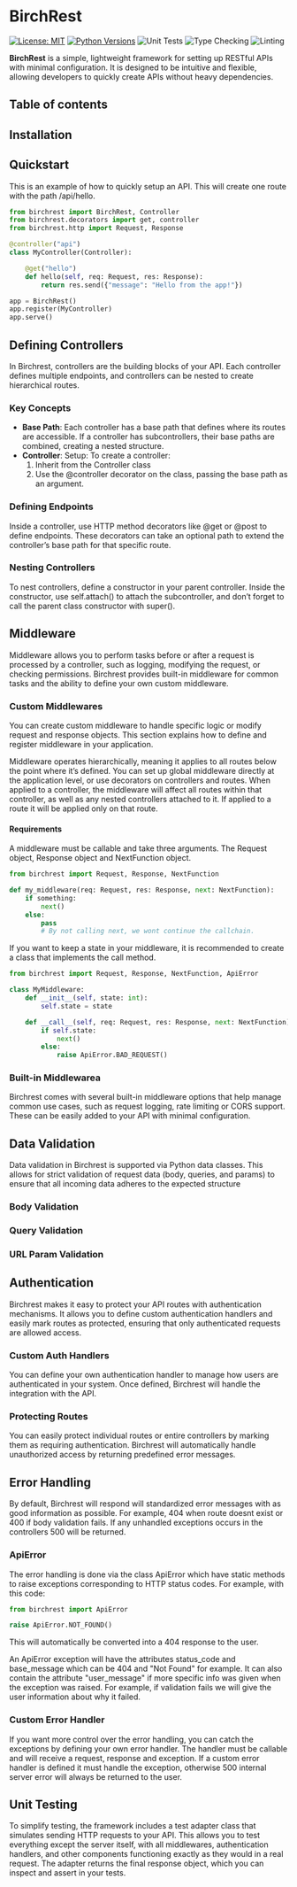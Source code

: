 # BirchRest

[![License: MIT](https://img.shields.io/badge/License-MIT-blue.svg)](LICENSE)
[![Python Versions](https://img.shields.io/pypi/pyversions/birchrest.svg)](https://pypi.org/project/birchrest/)
![Unit Tests](https://github.com/alexandengstrom/birchrest/actions/workflows/unit_test.yml/badge.svg)
![Type Checking](https://github.com/alexandengstrom/birchrest/actions/workflows/type_checking.yml/badge.svg)
![Linting](https://github.com/alexandengstrom/birchrest/actions/workflows/linting.yml/badge.svg)


**BirchRest** is a simple, lightweight framework for setting up RESTful APIs with minimal configuration. It is designed to be intuitive and flexible, allowing developers to quickly create APIs without heavy dependencies.

## Table of contents

## Installation

## Quickstart
This is an example of how to quickly setup an API. This will create one route with the path /api/hello.

```python
from birchrest import BirchRest, Controller
from birchrest.decorators import get, controller
from birchrest.http import Request, Response

@controller("api")
class MyController(Controller):

    @get("hello")
    def hello(self, req: Request, res: Response):
        return res.send({"message": "Hello from the app!"})

app = BirchRest()
app.register(MyController)
app.serve()

```

## Defining Controllers
In Birchrest, controllers are the building blocks of your API. Each controller defines multiple endpoints, and controllers can be nested to create hierarchical routes.
### Key Concepts
- **Base Path**: Each controller has a base path that defines where its routes are accessible. If a controller has subcontrollers, their base paths are combined, creating a nested structure.
- **Controller**: Setup: To create a controller:
    1. Inherit from the Controller class
    2. Use the @controller decorator on the class, passing the base path as an argument.
### Defining Endpoints
Inside a controller, use HTTP method decorators like @get or @post to define endpoints. These decorators can take an optional path to extend the controller’s base path for that specific route.
### Nesting Controllers
To nest controllers, define a constructor in your parent controller. Inside the constructor, use self.attach() to attach the subcontroller, and don’t forget to call the parent class constructor with super().

## Middleware
Middleware allows you to perform tasks before or after a request is processed by a controller, such as logging, modifying the request, or checking permissions. Birchrest provides built-in middleware for common tasks and the ability to define your own custom middleware.

### Custom Middlewares
You can create custom middleware to handle specific logic or modify request and response objects. This section explains how to define and register middleware in your application.

Middleware operates hierarchically, meaning it applies to all routes below the point where it’s defined. You can set up global middleware directly at the application level, or use decorators on controllers and routes. When applied to a controller, the middleware will affect all routes within that controller, as well as any nested controllers attached to it. If applied to a route it will be applied only on that route.

#### Requirements
A middleware must be callable and take three arguments. The Request object, Response object and NextFunction object.

```python
from birchrest import Request, Response, NextFunction

def my_middleware(req: Request, res: Response, next: NextFunction):
    if something:
        next()
    else:
        pass
        # By not calling next, we wont continue the callchain. 
```

If you want to keep a state in your middleware, it is recommended to create a class that implements the call method.

```python
from birchrest import Request, Response, NextFunction, ApiError

class MyMiddleware:
    def __init__(self, state: int):
        self.state = state

    def __call__(self, req: Request, res: Response, next: NextFunction):
        if self.state:
            next()
        else:
            raise ApiError.BAD_REQUEST()
```
### Built-in Middlewarea
Birchrest comes with several built-in middleware options that help manage common use cases, such as request logging, rate limiting or CORS support. These can be easily added to your API with minimal configuration.
## Data Validation
Data validation in Birchrest is supported via Python data classes. This allows for strict validation of request data (body, queries, and params) to ensure that all incoming data adheres to the expected structure

### Body Validation

### Query Validation

### URL Param Validation

## Authentication
Birchrest makes it easy to protect your API routes with authentication mechanisms. It allows you to define custom authentication handlers and easily mark routes as protected, ensuring that only authenticated requests are allowed access.
### Custom Auth Handlers
You can define your own authentication handler to manage how users are authenticated in your system. Once defined, Birchrest will handle the integration with the API.
### Protecting Routes
You can easily protect individual routes or entire controllers by marking them as requiring authentication. Birchrest will automatically handle unauthorized access by returning predefined error messages.

## Error Handling
By default, Birchrest will respond will standardized error messages with as good information as possible. For example, 404 when route doesnt exist or 400 if body validation fails. If any unhandled exceptions occurs in the controllers 500 will be returned.

### ApiError
The error handling is done via the class ApiError which have static methods to raise exceptions corresponding to HTTP status codes. For example, with this code:
```python
from birchrest import ApiError

raise ApiError.NOT_FOUND()
```
This will automatically be converted into a 404 response to the user.

An ApiError exception will have the attributes status_code and base_message which can be 404 and "Not Found" for example. It can also contain the attribute "user_message" if more specific info was given when the exception was raised. For example, if validation fails we will give the user information about why it failed.
### Custom Error Handler
If you want more control over the error handling, you can catch the exceptions by defining your own error handler. The handler must be callable and will receive a request, response and exception. If a custom error handler is defined it must handle the exception, otherwise 500 internal server error will always be returned to the user.

## Unit Testing
To simplify testing, the framework includes a test adapter class that simulates sending HTTP requests to your API. This allows you to test everything except the server itself, with all middlewares, authentication handlers, and other components functioning exactly as they would in a real request. The adapter returns the final response object, which you can inspect and assert in your tests.


